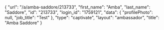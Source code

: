 {
    "url": "\/a\/amba-saddore\/213733",
    "first_name": "Amba",
    "last_name": "Saddore",
    "id": "213733",
    "login_id": "1759121",
    "data": {
        "profilePhoto": null,
        "job_title": "Test"
    },
    "type": "captivate",
    "layout": "ambassador",
    "title": "Amba Saddore"
}